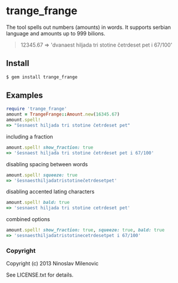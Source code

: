 # trange_frange #
The tool spells out numbers (amounts) in words. It supports serbian language and amounts up to 999 bilions.
> 12345.67 => 'dvanaest hiljada tri stotine četrdeset pet i 67/100'

## Install ##
```bash
$ gem install trange_frange
```

## Examples ##
```ruby
require 'trange_frange'
amount = TrangeFrange::Amount.new(16345.67)
amount.spell!
=> "šesnaest hiljada tri stotine četrdeset pet"
```
including a fraction
```ruby
amount.spell! show_fraction: true
=> 'šesnaest hiljada tri stotine četrdeset pet i 67/100'
```
disabling spacing between words
```ruby
amount.spell! squeeze: true
=> 'šesnaesthiljadatristotinečetrdesetpet'
```
disabling accented lating characters
```ruby
amount.spell! bald: true
=> 'sesnaest hiljada tri stotine cetrdeset pet'
```
combined options
```ruby
amount.spell! show_fraction: true, squeeze: true, bald: true
=> 'sesnaesthiljadatristotinecetrdesetpet i 67/100'
```

### Copyright ###
Copyright (c) 2013 Ninoslav Milenovic

See LICENSE.txt for details.
